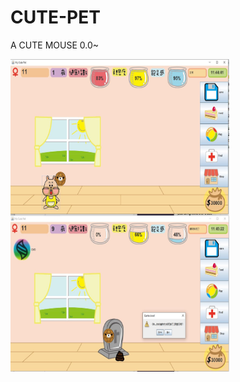 # CUTE-PET
A CUTE MOUSE 0.0~


<img src="IMG/mouse.JPG" width = "350" height = "250" alt="图片名称" align=center /> <img src="IMG/mouse2.JPG" width = "350" height = "250" alt="图片名称" align=center />

